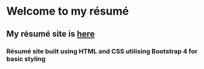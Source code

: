 # Welcome to my résumé

## My résumé site is [here](https://adminjohnny.github.io/UCD-resume/)

### Résumé site built using HTML and CSS utilising Bootstrap 4 for basic styling
